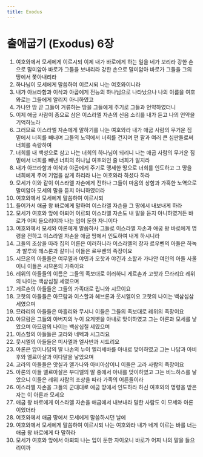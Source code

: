 ```yaml
---
title: Exodus
---
```


# 출애굽기 (Exodus) 6장
1. 여호와께서 모세에게 이르시되 이제 내가 바로에게 하는 일을 네가 보리라 강한 손으로 말미암아 바로가 그들을 보내리라 강한 손으로 말미암아 바로가 그들을 그의 땅에서 쫓아내리라
1. 하나님이 모세에게 말씀하여 이르시되 나는 여호와이니라
1. 내가 아브라함과 이삭과 야곱에게 전능의 하나님으로 나타났으나 나의 이름을 여호와로는 그들에게 알리지 아니하였고
1. 가나안 땅 곧 그들이 거류하는 땅을 그들에게 주기로 그들과 언약하였더니
1. 이제 애굽 사람이 종으로 삼은 이스라엘 자손의 신음 소리를 내가 듣고 나의 언약을 기억하노라
1. 그러므로 이스라엘 자손에게 말하기를 나는 여호와라 내가 애굽 사람의 무거운 짐 밑에서 너희를 빼내며 그들의 노역에서 너희를 건지며 편 팔과 여러 큰 심판들로써 너희를 속량하여
1. 너희를 내 백성으로 삼고 나는 너희의 하나님이 되리니 나는 애굽 사람의 무거운 짐 밑에서 너희를 빼낸 너희의 하나님 여호와인 줄 너희가 알지라
1. 내가 아브라함과 이삭과 야곱에게 주기로 맹세한 땅으로 너희를 인도하고 그 땅을 너희에게 주어 기업을 삼게 하리라 나는 여호와라 하셨다 하라
1. 모세가 이와 같이 이스라엘 자손에게 전하나 그들이 마음의 상함과 가혹한 노역으로 말미암아 모세의 말을 듣지 아니하였더라
1. 여호와께서 모세에게 말씀하여 이르시되
1. 들어가서 애굽 왕 바로에게 말하여 이스라엘 자손을 그 땅에서 내보내게 하라
1. 모세가 여호와 앞에 아뢰어 이르되 이스라엘 자손도 내 말을 듣지 아니하였거든 바로가 어찌 들으리이까 나는 입이 둔한 자니이다
1. 여호와께서 모세와 아론에게 말씀하사 그들로 이스라엘 자손과 애굽 왕 바로에게 명령을 전하고 이스라엘 자손을 애굽 땅에서 인도하여 내게 하시니라
1. 그들의 조상을 따라 집의 어른은 이러하니라 이스라엘의 장자 르우벤의 아들은 하녹과 발루와 헤스론과 갈미니 이들은 르우벤의 족장이요
1. 시므온의 아들들은 여무엘과 야민과 오핫과 야긴과 소할과 가나안 여인의 아들 사울이니 이들은 시므온의 가족이요
1. 레위의 아들들의 이름은 그들의 족보대로 이러하니 게르손과 고핫과 므라리요 레위의 나이는 백삼십칠 세였으며
1. 게르손의 아들들은 그들의 가족대로 립니와 시므이요
1. 고핫의 아들들은 아므람과 이스할과 헤브론과 웃시엘이요 고핫의 나이는 백삼십삼 세였으며
1. 므라리의 아들들은 마흘리와 무시니 이들은 그들의 족보대로 레위의 족장이요
1. 아므람은 그들의 아버지의 누이 요게벳을 아내로 맞이하였고 그는 아론과 모세를 낳았으며 아므람의 나이는 백삼십칠 세였으며
1. 이스할의 아들들은 고라와 네벡과 시그리요
1. 웃시엘의 아들들은 미사엘과 엘사반과 시드리요
1. 아론은 암미나답의 딸 나손의 누이 엘리세바를 아내로 맞이하였고 그는 나답과 아비후와 엘르아살과 이다말을 낳았으며
1. 고라의 아들들은 앗실과 엘가나와 아비아삽이니 이들은 고라 사람의 족장이요
1. 아론의 아들 엘르아살은 부디엘의 딸 중에서 아내를 맞이하였고 그는 비느하스를 낳았으니 이들은 레위 사람의 조상을 따라 가족의 어른들이라
1. 이스라엘 자손을 그들의 군대대로 애굽 땅에서 인도하라 하신 여호와의 명령을 받은 자는 이 아론과 모세요
1. 애굽 왕 바로에게 이스라엘 자손을 애굽에서 내보내라 말한 사람도 이 모세와 아론이었더라
1. 여호와께서 애굽 땅에서 모세에게 말씀하시던 날에
1. 여호와께서 모세에게 말씀하여 이르시되 나는 여호와라 내가 네게 이르는 바를 너는 애굽 왕 바로에게 다 말하라
1. 모세가 여호와 앞에서 아뢰되 나는 입이 둔한 자이오니 바로가 어찌 나의 말을 들으리이까